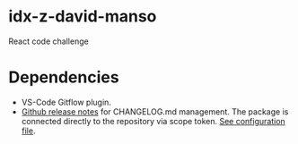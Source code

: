 # idx-z-david-manso
React code challenge 

# Dependencies

- VS-Code Gitflow plugin.
- [Github release notes](https://github-tools.github.io/github-release-notes) for CHANGELOG.md management. The package is connected directly to the repository via scope token. [See configuration file](/.grenrc).